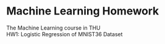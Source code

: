 # Machine Learning Homework
The Machine Learning course in THU  
HW1: Logistic Regression of MNIST36 Dataset
